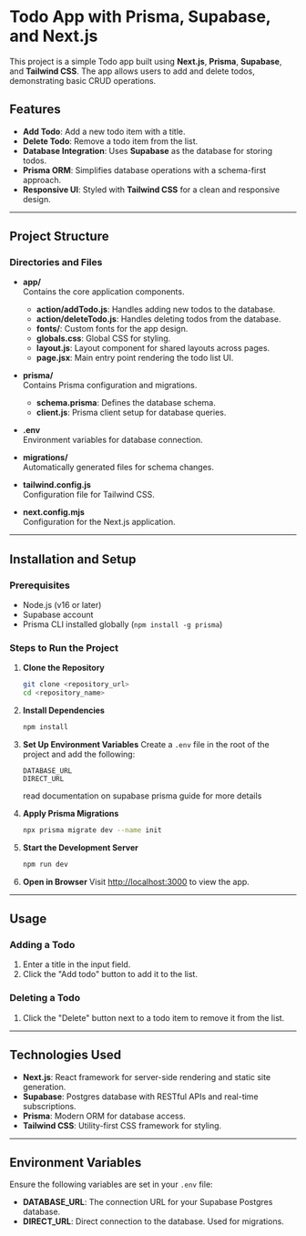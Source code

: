 # Todo App with Prisma, Supabase, and Next.js

This project is a simple Todo app built using **Next.js**, **Prisma**, **Supabase**, and **Tailwind CSS**. The app allows users to add and delete todos, demonstrating basic CRUD operations.

## Features

- **Add Todo**: Add a new todo item with a title.
- **Delete Todo**: Remove a todo item from the list.
- **Database Integration**: Uses **Supabase** as the database for storing todos.
- **Prisma ORM**: Simplifies database operations with a schema-first approach.
- **Responsive UI**: Styled with **Tailwind CSS** for a clean and responsive design.

---

## Project Structure

### **Directories and Files**

- **app/**  
  Contains the core application components.
  - **action/addTodo.js**: Handles adding new todos to the database.  
  - **action/deleteTodo.js**: Handles deleting todos from the database.  
  - **fonts/**: Custom fonts for the app design.  
  - **globals.css**: Global CSS for styling.  
  - **layout.js**: Layout component for shared layouts across pages.  
  - **page.jsx**: Main entry point rendering the todo list UI.

- **prisma/**  
  Contains Prisma configuration and migrations.
  - **schema.prisma**: Defines the database schema.
  - **client.js**: Prisma client setup for database queries.

- **.env**  
  Environment variables for database connection.

- **migrations/**  
  Automatically generated files for schema changes.

- **tailwind.config.js**  
  Configuration file for Tailwind CSS.

- **next.config.mjs**  
  Configuration for the Next.js application.

---

## Installation and Setup

### Prerequisites

- Node.js (v16 or later)
- Supabase account
- Prisma CLI installed globally (`npm install -g prisma`)

### Steps to Run the Project

1. **Clone the Repository**
   ```bash
   git clone <repository_url>
   cd <repository_name>
   ```

2. **Install Dependencies**
   ```bash
   npm install
   ```

3. **Set Up Environment Variables**
   Create a `.env` file in the root of the project and add the following:
   ```env
   DATABASE_URL
   DIRECT_URL
   ```
   read documentation on supabase prisma guide for more details

4. **Apply Prisma Migrations**
   ```bash
   npx prisma migrate dev --name init
   ```

5. **Start the Development Server**
   ```bash
   npm run dev
   ```

6. **Open in Browser**
   Visit [http://localhost:3000](http://localhost:3000) to view the app.

---

## Usage

### Adding a Todo
1. Enter a title in the input field.
2. Click the "Add todo" button to add it to the list.

### Deleting a Todo
1. Click the "Delete" button next to a todo item to remove it from the list.

---

## Technologies Used

- **Next.js**: React framework for server-side rendering and static site generation.
- **Supabase**: Postgres database with RESTful APIs and real-time subscriptions.
- **Prisma**: Modern ORM for database access.
- **Tailwind CSS**: Utility-first CSS framework for styling.

---

## Environment Variables

Ensure the following variables are set in your `.env` file:

- **DATABASE_URL**: The connection URL for your Supabase Postgres database.
- **DIRECT_URL**: Direct connection to the database. Used for migrations.
